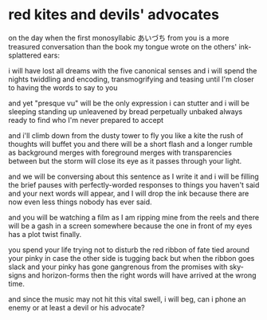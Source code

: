 # red kites and devils' advocates

on the day when the first monosyllabic あいづち from you
is a more treasured conversation than the book my tongue wrote
on the others' ink-splattered ears:

i will have lost all dreams with the five canonical senses
and i will spend the nights twiddling and encoding,
transmogrifying and teasing until I'm closer to having
the words to say to you

and yet "presque vu" will be the only expression i can stutter
and i will be sleeping standing up
unleavened by bread perpetually unbaked
always ready to find who I'm
never prepared to accept

and i'll climb down from the dusty tower
to fly you like a kite
the rush of thoughts will buffet you
and there will be a short flash and a longer rumble
as background merges with foreground merges with transparencies between
but the storm will close its eye as it passes through your light.

and we will be conversing about this sentence as I write it
and i will be filling the brief pauses with
perfectly-worded responses to things you haven't said
and your next words will appear, and I will drop the ink because
there are now even less things nobody has ever said.

and you will be watching a film
as I am ripping mine from the reels
and there will be a gash in a screen somewhere
because the one in front of my eyes has a plot twist
finally.

you spend your life trying not to disturb the red ribbon of fate tied around
your pinky
in case the other side is tugging back
but when the ribbon goes slack
and your pinky has gone gangrenous from
the promises with sky-signs and horizon-forms
then the right words will have arrived at the wrong time.

and since the music may not hit this vital swell,
i will beg, can i phone an enemy
or at least a devil or his advocate?
